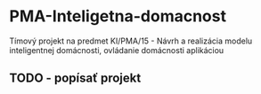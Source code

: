 # PMA-Inteligetna-domacnost
Tímový projekt na predmet KI/PMA/15 - Návrh a realizácia modelu inteligentnej domácnosti, ovládanie domácnosti aplikáciou

## TODO - popísať projekt
